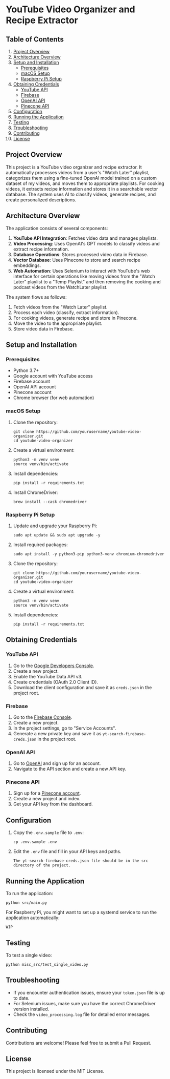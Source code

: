 # YouTube Video Organizer and Recipe Extractor

## Table of Contents
1. [Project Overview](#project-overview)
2. [Architecture Overview](#architecture-overview)
3. [Setup and Installation](#setup-and-installation)
   - [Prerequisites](#prerequisites)
   - [macOS Setup](#macos-setup)
   - [Raspberry Pi Setup](#raspberry-pi-setup)
4. [Obtaining Credentials](#obtaining-credentials)
   - [YouTube API](#youtube-api)
   - [Firebase](#firebase)
   - [OpenAI API](#openai-api)
   - [Pinecone API](#pinecone-api)
5. [Configuration](#configuration)
6. [Running the Application](#running-the-application)
7. [Testing](#testing)
8. [Troubleshooting](#troubleshooting)
9. [Contributing](#contributing)
10. [License](#license)

## Project Overview

This project is a YouTube video organizer and recipe extractor. It automatically processes videos from a user's "Watch Later" playlist, categorizes them using a fine-tuned OpenAI model trained on a custom dataset of my videos, and moves them to appropriate playlists. For cooking videos, it extracts recipe information and stores it in a searchable vector database. The system uses AI to classify videos, generate recipes, and create personalized descriptions.

## Architecture Overview

The application consists of several components:

1. **YouTube API Integration**: Fetches video data and manages playlists.
2. **Video Processing**: Uses OpenAI's GPT models to classify videos and extract recipe information.
3. **Database Operations**: Stores processed video data in Firebase.
4. **Vector Database**: Uses Pinecone to store and search recipe embeddings.
5. **Web Automation**: Uses Selenium to interact with YouTube's web interface for certain operations like moving videos from the "Watch Later" playlist to a "Temp Playlist" and then removing the cooking and podcast videos from the WatchLater playlist.

The system flows as follows:
1. Fetch videos from the "Watch Later" playlist.
2. Process each video (classify, extract information).
3. For cooking videos, generate recipe and store in Pinecone.
4. Move the video to the appropriate playlist.
5. Store video data in Firebase.

## Setup and Installation

### Prerequisites

- Python 3.7+
- Google account with YouTube access
- Firebase account
- OpenAI API account
- Pinecone account
- Chrome browser (for web automation)

### macOS Setup

1. Clone the repository:
   ```
   git clone https://github.com/yourusername/youtube-video-organizer.git
   cd youtube-video-organizer
   ```

2. Create a virtual environment:
   ```
   python3 -m venv venv
   source venv/bin/activate
   ```

3. Install dependencies:
   ```
   pip install -r requirements.txt
   ```

4. Install ChromeDriver:
   ```
   brew install --cask chromedriver
   ```

### Raspberry Pi Setup

1. Update and upgrade your Raspberry Pi:
   ```
   sudo apt update && sudo apt upgrade -y
   ```

2. Install required packages:
   ```
   sudo apt install -y python3-pip python3-venv chromium-chromedriver
   ```

3. Clone the repository:
   ```
   git clone https://github.com/yourusername/youtube-video-organizer.git
   cd youtube-video-organizer
   ```

4. Create a virtual environment:
   ```
   python3 -m venv venv
   source venv/bin/activate
   ```

5. Install dependencies:
   ```
   pip install -r requirements.txt
   ```

## Obtaining Credentials

### YouTube API

1. Go to the [Google Developers Console](https://console.developers.google.com/).
2. Create a new project.
3. Enable the YouTube Data API v3.
4. Create credentials (OAuth 2.0 Client ID).
5. Download the client configuration and save it as `creds.json` in the project root.

### Firebase

1. Go to the [Firebase Console](https://console.firebase.google.com/).
2. Create a new project.
3. In the project settings, go to "Service Accounts".
4. Generate a new private key and save it as `yt-search-firebase-creds.json` in the project root.

### OpenAI API

1. Go to [OpenAI](https://beta.openai.com/signup/) and sign up for an account.
2. Navigate to the API section and create a new API key.

### Pinecone API

1. Sign up for a [Pinecone account](https://www.pinecone.io/).
2. Create a new project and index.
3. Get your API key from the dashboard.

## Configuration

1. Copy the `.env.sample` file to `.env`:
   ```
   cp .env.sample .env
   ```

2. Edit the `.env` file and fill in your API keys and paths.
    ```
    The yt-search-firebase-creds.json file should be in the src directory of the project.
    ```

## Running the Application

To run the application:

```
python src/main.py
```


For Raspberry Pi, you might want to set up a systemd service to run the application automatically:

```
WIP
```

## Testing

To test a single video:
```
python misc_src/test_single_video.py
```

## Troubleshooting

- If you encounter authentication issues, ensure your `token.json` file is up to date.
- For Selenium issues, make sure you have the correct ChromeDriver version installed.
- Check the `video_processing.log` file for detailed error messages.

## Contributing

Contributions are welcome! Please feel free to submit a Pull Request.

## License

This project is licensed under the MIT License.